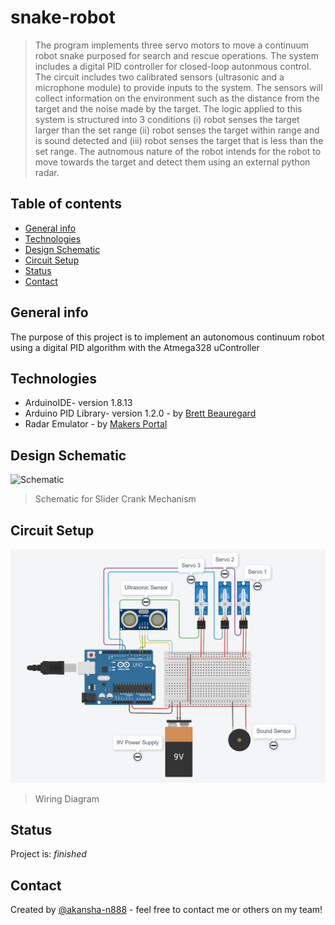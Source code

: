 # snake-robot
> The program implements three servo motors to move a continuum robot snake purposed for search and rescue operations. The system includes a digital PID controller for closed-loop autonmous control. The circuit includes two calibrated sensors (ultrasonic and a microphone module) to provide inputs to the system. The sensors will collect information on the environment such as the distance from the target and the noise made by the target. The logic applied to this system is structured into 3 conditions (i) robot senses the target larger than the set range (ii) robot senses the target within range and is sound detected and (iii) robot senses the target that is less than the set range. The autnomous nature of the robot intends for the robot to move towards the target and detect them using an external python radar.

## Table of contents
* [General info](#general-info)
* [Technologies](#technologies)
* [Design Schematic](#design-schematic)
* [Circuit Setup](#circuit-setup)
* [Status](#status)
* [Contact](#contact)

## General info
The purpose of this project is to implement an autonomous continuum robot using a digital PID algorithm with the Atmega328 uController

## Technologies
* ArduinoIDE- version 1.8.13
* Arduino PID Library- version 1.2.0 - by [Brett Beauregard ](https://github.com/br3ttb/Arduino-PID-Library)
* Radar Emulator - by [Makers Portal](https://makersportal.com/blog/2020/3/26/arduino-raspberry-pi-radar)

## Design Schematic
![Schematic](schematic.PNG)
> Schematic for Slider Crank Mechanism

## Circuit Setup
![Set Up](Images/wiringDiagram.PNG)
> Wiring Diagram

## Status
Project is: _finished_

## Contact
Created by [@akansha-n888](https://www.linkedin.com/in/akansha-nagar/) - feel free to contact me or others on my team!
